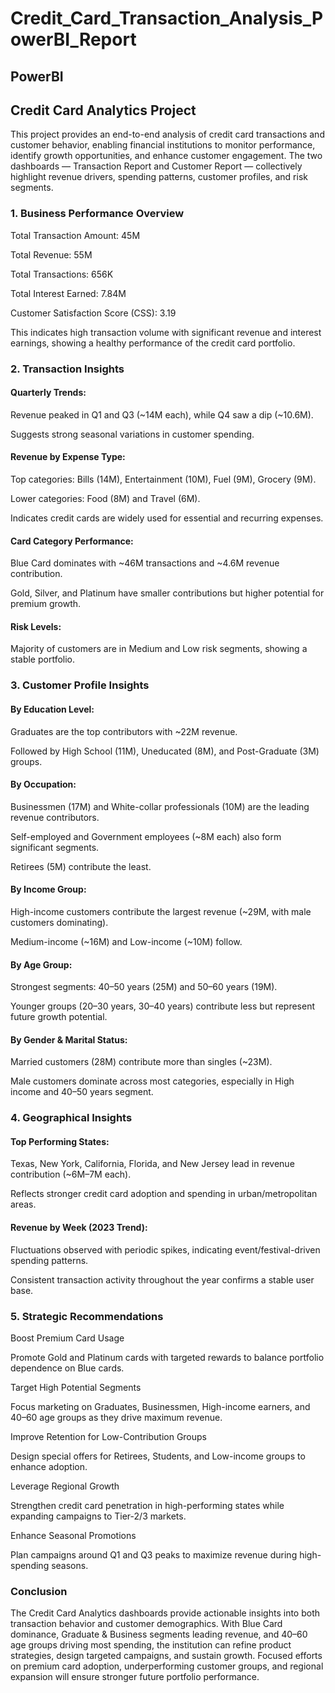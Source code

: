 # Credit_Card_Transaction_Analysis_PowerBI_Report
## PowerBI
## Credit Card Analytics Project

This project provides an end-to-end analysis of credit card transactions and customer behavior, enabling financial institutions to monitor performance, 
identify growth opportunities, and enhance customer engagement. The two dashboards — Transaction Report and Customer Report — 
collectively highlight revenue drivers, spending patterns, customer profiles, and risk segments.

### 1. Business Performance Overview

Total Transaction Amount: 45M

Total Revenue: 55M

Total Transactions: 656K

Total Interest Earned: 7.84M

Customer Satisfaction Score (CSS): 3.19

This indicates high transaction volume with significant revenue and interest earnings, showing a healthy performance of the credit card portfolio.

### 2. Transaction Insights

#### Quarterly Trends:

Revenue peaked in Q1 and Q3 (~14M each), while Q4 saw a dip (~10.6M).

Suggests strong seasonal variations in customer spending.

#### Revenue by Expense Type:

Top categories: Bills (14M), Entertainment (10M), Fuel (9M), Grocery (9M).

Lower categories: Food (8M) and Travel (6M).

Indicates credit cards are widely used for essential and recurring expenses.

#### Card Category Performance:

Blue Card dominates with ~46M transactions and ~4.6M revenue contribution.

Gold, Silver, and Platinum have smaller contributions but higher potential for premium growth.

#### Risk Levels:

Majority of customers are in Medium and Low risk segments, showing a stable portfolio.

### 3. Customer Profile Insights

#### By Education Level:

Graduates are the top contributors with ~22M revenue.

Followed by High School (11M), Uneducated (8M), and Post-Graduate (3M) groups.

#### By Occupation:

Businessmen (17M) and White-collar professionals (10M) are the leading revenue contributors.

Self-employed and Government employees (~8M each) also form significant segments.

Retirees (5M) contribute the least.

#### By Income Group:

High-income customers contribute the largest revenue (~29M, with male customers dominating).

Medium-income (~16M) and Low-income (~10M) follow.

#### By Age Group:

Strongest segments: 40–50 years (25M) and 50–60 years (19M).

Younger groups (20–30 years, 30–40 years) contribute less but represent future growth potential.

#### By Gender & Marital Status:

Married customers (28M) contribute more than singles (~23M).

Male customers dominate across most categories, especially in High income and 40–50 years segment.

### 4. Geographical Insights

#### Top Performing States:

Texas, New York, California, Florida, and New Jersey lead in revenue contribution (~6M–7M each).

Reflects stronger credit card adoption and spending in urban/metropolitan areas.

#### Revenue by Week (2023 Trend):

Fluctuations observed with periodic spikes, indicating event/festival-driven spending patterns.

Consistent transaction activity throughout the year confirms a stable user base.

### 5. Strategic Recommendations

Boost Premium Card Usage

Promote Gold and Platinum cards with targeted rewards to balance portfolio dependence on Blue cards.

Target High Potential Segments

Focus marketing on Graduates, Businessmen, High-income earners, and 40–60 age groups as they drive maximum revenue.

Improve Retention for Low-Contribution Groups

Design special offers for Retirees, Students, and Low-income groups to enhance adoption.

Leverage Regional Growth

Strengthen credit card penetration in high-performing states while expanding campaigns to Tier-2/3 markets.

Enhance Seasonal Promotions

Plan campaigns around Q1 and Q3 peaks to maximize revenue during high-spending seasons.

### Conclusion

The Credit Card Analytics dashboards provide actionable insights into both transaction behavior and customer demographics. With Blue Card dominance, Graduate & Business segments leading revenue, and 40–60 age groups driving most spending, the institution can refine product strategies, design targeted campaigns, and sustain growth. Focused efforts on premium card adoption, underperforming customer groups, and regional expansion will ensure stronger future portfolio performance.
